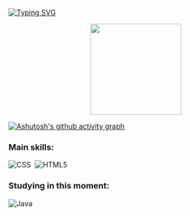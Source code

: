 [![Typing SVG](https://readme-typing-svg.herokuapp.com/?color=c9d1d9&size=35&center=true&vCenter=true&width=1000&lines=Hello!+My+name+is+Camila.;Be+Welcome!+:%29)](https://git.io/typing-svg)

<div align="center">
  <a href="https://github.com/c4m0mila">
  <img height="180em" src="https://github-readme-stats.vercel.app/api?username=c4m0mila&show_icons=true&theme=synthwave&include_all_commits=true&count_private=true"/>
</div>
    
<p>
  
[![Ashutosh's github activity graph](https://github-readme-activity-graph.vercel.app/graph?username=C4M0MILA&bg_color=291f3a&color=f20da2&line=870774&point=c1c1c1&area=true&hide_border=true)](https://github.com/ashutosh00710/github-readme-activity-graph)
### Main skills:
![CSS](https://img.shields.io/badge/-CSS-0D1117?style=for-the-badge&logo=CSS3&logoColor=1572B6&labelColor=0D1117)&nbsp;
![HTML5](https://img.shields.io/badge/html5-%23E34F26.svg?style=for-the-badge&logo=html5&logoColor=white)

  
### Studying in this moment:
![Java](https://img.shields.io/badge/java-%23ED8B00.svg?style=for-the-badge&logo=openjdk&logoColor=white)
